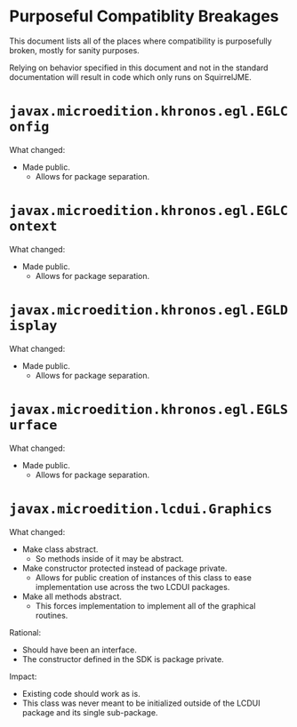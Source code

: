# Purposeful Compatiblity Breakages

This document lists all of the places where compatibility is purposefully
broken, mostly for sanity purposes.

Relying on behavior specified in this document and not in the standard
documentation will result in code which only runs on SquirrelJME.

# `javax.microedition.khronos.egl.EGLConfig`

What changed:

 * Made public.
   * Allows for package separation.

# `javax.microedition.khronos.egl.EGLContext`

What changed:

 * Made public.
   * Allows for package separation.

# `javax.microedition.khronos.egl.EGLDisplay`

What changed:

 * Made public.
   * Allows for package separation.

# `javax.microedition.khronos.egl.EGLSurface`

What changed:

 * Made public.
   * Allows for package separation.

# `javax.microedition.lcdui.Graphics`

What changed:

 * Make class abstract.
   * So methods inside of it may be abstract.
 * Make constructor protected instead of package private.
   * Allows for public creation of instances of this class to ease
     implementation use across the two LCDUI packages.
 * Make all methods abstract.
   * This forces implementation to implement all of the graphical routines.

Rational:

 * Should have been an interface.
 * The constructor defined in the SDK is package private.

Impact:

 * Existing code should work as is.
 * This class was never meant to be initialized outside of the LCDUI package
   and its single sub-package.

